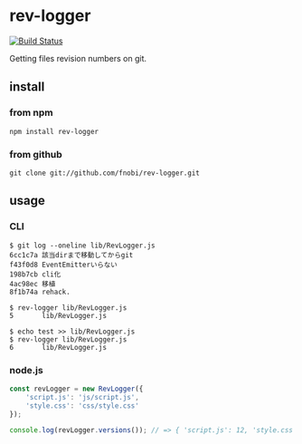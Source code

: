 rev-logger
==============

[![Build Status](https://travis-ci.org/fnobi/rev-logger.svg?branch=master)](https://travis-ci.org/fnobi/rev-logger)

Getting files revision numbers on git.

## install

### from npm

```
npm install rev-logger
```

### from github

```
git clone git://github.com/fnobi/rev-logger.git
```

## usage

### CLI

```
$ git log --oneline lib/RevLogger.js
6cc1c7a 該当dirまで移動してからgit
f43f0d8 EventEmitterいらない
198b7cb cli化
4ac98ec 移植
8f1b74a rehack.

$ rev-logger lib/RevLogger.js
5       lib/RevLogger.js

$ echo test >> lib/RevLogger.js
$ rev-logger lib/RevLogger.js
6       lib/RevLogger.js
```

### node.js

```javascript
const revLogger = new RevLogger({
    'script.js': 'js/script.js',
    'style.css': 'css/style.css'
});

console.log(revLogger.versions()); // => { 'script.js': 12, 'style.css': 18 }
```
